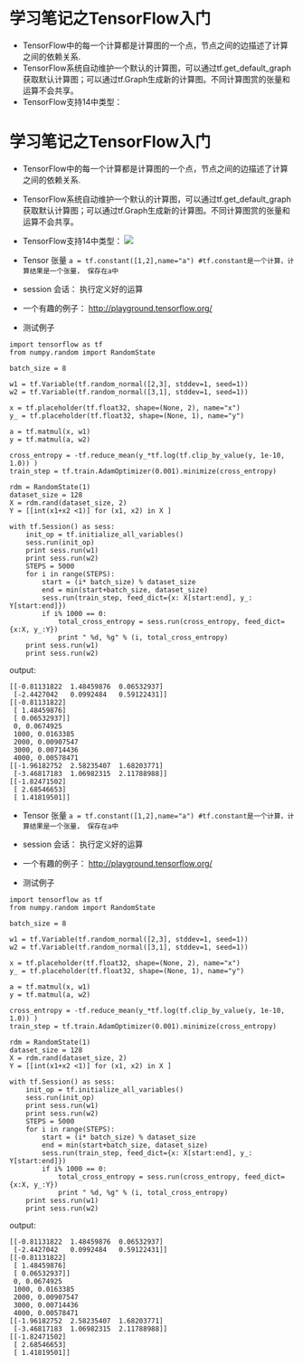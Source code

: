 # 学习笔记之TensorFlow入门

-  TensorFlow中的每一个计算都是计算图的一个点，节点之间的边描述了计算之间的依赖关系.
-  TensorFlow系统自动维护一个默认的计算图，可以通过tf.get_default_graph获取默认计算图；可以通过tf.Graph生成新的计算图。不同计算图赏的张量和运算不会共享。
-  TensorFlow支持14中类型：
# 学习笔记之TensorFlow入门

-  TensorFlow中的每一个计算都是计算图的一个点，节点之间的边描述了计算之间的依赖关系.
-  TensorFlow系统自动维护一个默认的计算图，可以通过tf.get_default_graph获取默认计算图；可以通过tf.Graph生成新的计算图。不同计算图赏的张量和运算不会共享。
-  TensorFlow支持14中类型：
![](media/15167058231507/15167065340161.png)


- Tensor 张量
`a = tf.constant([1,2],name="a") #tf.constant是一个计算，计算结果是一个张量， 保存在a中`
- session 会话： 执行定义好的运算

- 一个有趣的例子：
http://playground.tensorflow.org/

- 测试例子


```
import tensorflow as tf
from numpy.random import RandomState
 
batch_size = 8

w1 = tf.Variable(tf.random_normal([2,3], stddev=1, seed=1))
w2 = tf.Variable(tf.random_normal([3,1], stddev=1, seed=1))

x = tf.placeholder(tf.float32, shape=(None, 2), name="x")
y_ = tf.placeholder(tf.float32, shape=(None, 1), name="y")

a = tf.matmul(x, w1)
y = tf.matmul(a, w2)

cross_entropy = -tf.reduce_mean(y_*tf.log(tf.clip_by_value(y, 1e-10, 1.0)) )
train_step = tf.train.AdamOptimizer(0.001).minimize(cross_entropy)

rdm = RandomState(1)
dataset_size = 128
X = rdm.rand(dataset_size, 2)
Y = [[int(x1+x2 <1)] for (x1, x2) in X ]

with tf.Session() as sess:
	init_op = tf.initialize_all_variables()
	sess.run(init_op)
	print sess.run(w1)
	print sess.run(w2)
	STEPS = 5000
	for i in range(STEPS):
		start = (i* batch_size) % dataset_size
		end = min(start+batch_size, dataset_size)
		sess.run(train_step, feed_dict={x: X[start:end], y_: Y[start:end]})
		if i% 1000 == 0:
			total_cross_entropy = sess.run(cross_entropy, feed_dict={x:X, y_:Y})
			print " %d, %g" % (i, total_cross_entropy)
	print sess.run(w1)
	print sess.run(w2)
```

output:

```
[[-0.81131822  1.48459876  0.06532937]
 [-2.4427042   0.0992484   0.59122431]]
[[-0.81131822]
 [ 1.48459876]
 [ 0.06532937]]
 0, 0.0674925
 1000, 0.0163385
 2000, 0.00907547
 3000, 0.00714436
 4000, 0.00578471
[[-1.96182752  2.58235407  1.68203771]
 [-3.46817183  1.06982315  2.11788988]]
[[-1.82471502]
 [ 2.68546653]
 [ 1.41819501]]
```





- Tensor 张量
`a = tf.constant([1,2],name="a") #tf.constant是一个计算，计算结果是一个张量， 保存在a中`
- session 会话： 执行定义好的运算

- 一个有趣的例子：
http://playground.tensorflow.org/

- 测试例子


```
import tensorflow as tf
from numpy.random import RandomState
 
batch_size = 8

w1 = tf.Variable(tf.random_normal([2,3], stddev=1, seed=1))
w2 = tf.Variable(tf.random_normal([3,1], stddev=1, seed=1))

x = tf.placeholder(tf.float32, shape=(None, 2), name="x")
y_ = tf.placeholder(tf.float32, shape=(None, 1), name="y")

a = tf.matmul(x, w1)
y = tf.matmul(a, w2)

cross_entropy = -tf.reduce_mean(y_*tf.log(tf.clip_by_value(y, 1e-10, 1.0)) )
train_step = tf.train.AdamOptimizer(0.001).minimize(cross_entropy)

rdm = RandomState(1)
dataset_size = 128
X = rdm.rand(dataset_size, 2)
Y = [[int(x1+x2 <1)] for (x1, x2) in X ]

with tf.Session() as sess:
	init_op = tf.initialize_all_variables()
	sess.run(init_op)
	print sess.run(w1)
	print sess.run(w2)
	STEPS = 5000
	for i in range(STEPS):
		start = (i* batch_size) % dataset_size
		end = min(start+batch_size, dataset_size)
		sess.run(train_step, feed_dict={x: X[start:end], y_: Y[start:end]})
		if i% 1000 == 0:
			total_cross_entropy = sess.run(cross_entropy, feed_dict={x:X, y_:Y})
			print " %d, %g" % (i, total_cross_entropy)
	print sess.run(w1)
	print sess.run(w2)
```

output:

```
[[-0.81131822  1.48459876  0.06532937]
 [-2.4427042   0.0992484   0.59122431]]
[[-0.81131822]
 [ 1.48459876]
 [ 0.06532937]]
 0, 0.0674925
 1000, 0.0163385
 2000, 0.00907547
 3000, 0.00714436
 4000, 0.00578471
[[-1.96182752  2.58235407  1.68203771]
 [-3.46817183  1.06982315  2.11788988]]
[[-1.82471502]
 [ 2.68546653]
 [ 1.41819501]]
```



